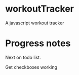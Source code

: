 # workoutTracker
A javascript workout tracker

# Progress notes

Next on todo list.

Get checkboxes working
